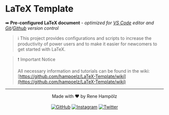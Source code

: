 # LaTeX Template

➡ **Pre-configured LaTeX document** _- optimized for [VS Code](https://code.visualstudio.com/) editor and [Git](https://git-scm.com/)/[Github](https://github.com/) version control_

> ℹ️ This project provides configurations and scripts to increase the productivity of power users and to make it easier for newcomers to get started with LaTeX.

> ❗ Important Notice
> 
> All necessary information and tutorials can be found in the wiki:  
> [https://github.com/hampoelz/LaTeX-Template/wiki](https://github.com/hampoelz/LaTeX-Template/wiki) 

---

<p align="center">
  Made with ❤️ by Rene Hampölz
  <br><br>
  <a href="https://github.com/hampoelz"><img src="https://img.shields.io/badge/GitHub-100000?style=for-the-badge&logo=github&logoColor=white" alt="GitHub"></a>
  <a href="https://www.instagram.com/rene_hampi/"><img src="https://img.shields.io/badge/Instagram-E4405F?style=for-the-badge&logo=instagram&logoColor=white" alt="Instagram"></a>
  <a href="https://twitter.com/rene_hampi/"><img src="https://img.shields.io/badge/Twitter-1DA1F2?style=for-the-badge&logo=twitter&logoColor=white" alt="Twitter"></a>
</p>
